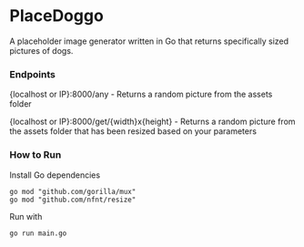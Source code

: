 # PlaceDoggo
A placeholder image generator written in Go that returns specifically sized pictures of dogs.

### Endpoints

{localhost or IP}:8000/any - Returns a random picture from the assets folder 

{localhost or IP}:8000/get/{width}x{height} - Returns a random picture from the assets folder that has been resized based on your parameters

### How to Run

Install Go dependencies
```
go mod "github.com/gorilla/mux"
go mod "github.com/nfnt/resize"
```

Run with
```
go run main.go
```
